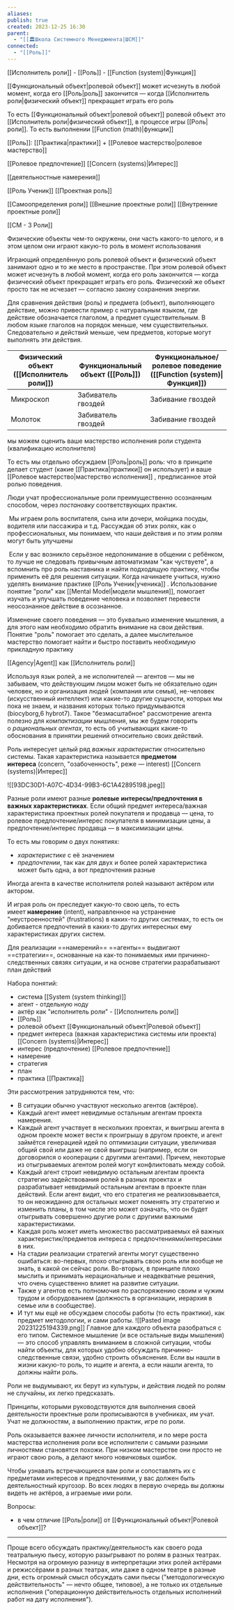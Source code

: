 ```yaml
---
aliases: 
publish: true
created: 2023-12-25 16:30
parent:
  - "[[🏛Школа Системного Менеджмента|ШСМ]]"
connected:
  - "[[Роль]]"
---
```



[[Исполнитель роли]] - [[Роль]] - [[Function (system)|Функция]]

[[Функциональный объект|ролевой объект]] может исчезнуть в любой момент, когда его  [[Роль|роль]] закончится — когда [[Исполнитель роли|физический объект]] прекращает играть его роль

То есть [[Функциональный объект|ролевой объект]] ролевой объект это [[Исполнитель роли|физический объект]], в процессе игры [[Роль|роли]]. То есть выполнении [[Function (math)|функции]]

[[Роль]]: [[Практика|практики]] + [[Ролевое мастерство|ролевое мастерство]]

[[Ролевое предпочтение]]
[[Concern (systems)|Интерес]]

[[деятельностные намерения]]

[[Роль Ученик]]
[[Проектная роль]]

[[Самоопределения роли]]
[[Внешние проектные роли]]
[[Внутренние проектные роли]]

[[СМ - 3 Роли]]

Физические объекты чем-то окружены, они часть какого-то целого, и в этом целом они играют какую-то роль в момент использования

Играющий определённую роль ролевой объект и физический объект занимают одно и то же место в пространстве. При этом ролевой объект может исчезнуть в любой момент, когда его роль закончится — когда физический объект прекращает играть его роль. Физический же объект просто так не исчезает — согласно закону сохранения энергии.

Для сравнения действия (роль) и предмета (объект), выполняющего действие, можно привести пример с натуральным языком, где действие обозначается глаголом, а предмет существительным. В любом языке глаголов на порядок меньше, чем существительных. Следовательно и действий меньше, чем предметов, которые могут выполнять эти действия.

| Физический объект ([[Исполнитель роли]]) | Функциональный объект ([[Роль]]) | Функциональное/ролевое поведение ([[Function (system)\|Функция]]) |
| ---- | ---- | ---- |
| Микроскоп | Забиватель гвоздей | Забивание гвоздей |
| Молоток | Забиватель гвоздей | Забивание гвоздей |


мы можем оценить ваше мастерство исполнения роли студента (квалификацию исполнителя) 


То есть мы отдельно обсуждаем [[Роль|роль]] роль: что в принципе делает студент (какие [[Практика|практики]] он использует) и ваше [[Ролевое мастерство|мастерство исполнения]] , предписанное этой ролью поведения.

Люди учат профессиональные роли преимущественно осознанным способом, через _постановку_ соответствующих практик.

 Мы играем роль воспитателя, сына или дочери, мойщика посуды, водителя или пассажира и т.д. Рассуждая об этих ролях, как о профессиональных, мы понимаем, что наши действия и по этим ролям могут быть улучшены

 Если у вас возникло серьёзное недопонимание в общении с ребёнком, то лучше не следовать привычным автоматизмам "как чуствуете", а вспомнить про роль наставника и найти подходящую практику, чтобы применить её для решения ситуации. Когда начинаете учиться, нужно уделять внимание практике [[Роль Ученик|ученика]] . Использование понятие "роли" как [[Mental Model|модели мышления]], помогает изучать и улучшать поведение человека и позволяет перевести неосознанное действие в осознанное.

Изменение своего поведения — это буквально изменение мышления, а для этого нам необходимо обратить внимание на свои действия. Понятие "роль" помогает это сделать, а далее мыслительное мастерство помогает найти и быстро поставить необходимую прикладную практику



[[Agency|Agent]] как [[Исполнитель роли]]
  
Используя язык ролей, а не исполнителей — агентов — мы не забываем, что действующим лицом может быть не обязательно один человек, но и организация людей (компания или семья), не-человек (искусственный интеллект) или какие-то другие сущности, которых мы пока не знаем, и названия которых только придумываются (biocyborg,6 hybrot7). Такое "безмасштабное" рассмотрение агента полезно для _компактизации_ мышления, мы же будем говорить о _рациональных агентах_, то есть об учитывающих какие-то обоснования в принятии решений относительно своих действий.

Роль интересует целый ряд _важных характеристик_ относительно системы. Такая характеристика называется **предметом интереса** (concern, "озабоченность", реже — interest) [[Concern (systems)|Интерес]]


![[93DC30D1-A07C-4D34-99B3-6C1A42895198.jpeg]]


Разные роли имеют разные **ролевые** **интересы/предпочтения в важных характеристиках**. Если общий предмет интереса/важная характеристика проектных ролей покупателя и продавца — цена, то ролевое предпочтение/интерес покупателя в минимизации цены, а предпочтение/интерес продавца — в максимизации цены.

То есть мы говорим о двух понятиях: 
- _характеристике_ с её значением
- _предпочтении_, так как для двух и более ролей характеристика может быть одна, а вот предпочтения разные

Иногда агента в качестве исполнителя ролей называют актёром или актором.

И играя роль он преследует какую-то свою цель, то есть имеет **намерение** (intent), направленное на устранение "неустроенностей" (frustrations) в каких-то других системах, то есть он добивается предпочтений в каких-то других интересных ему характеристиках других систем.

Для реализации ==намерений== ==агенты== выдвигают ==стратегии==, основанные на как-то понимаемых ими причинно-следственных связях ситуации, и на основе стратегии разрабатывают план действий

Набора понятий:
- система [[System (system thinking)]]
- агент - отдельную ноду
- актёр как "исполнитель роли" - [[Исполнитель роли]]
- [[Роль]]
- ролевой объект [[Функциональный объект|Ролевой объект]]
- предмет интереса (важная характеристика системы или проекта) [[Concern (systems)|Интерес]]
- интерес (предпочтение) [[Ролевое предпочтение]]
- намерение 
- стратегия
- план 
- практика [[Практика]]

Эти рассмотрения затрудняются тем, что:
- В ситуации обычно участвуют несколько агентов (актёров).
- Каждый агент имеет невидимые остальным агентам проекта намерения.
- Каждый агент участвует в нескольких проектах, и выигрыш агента в одном проекте может вести к проигрышу в другом проекте, и агент займётся генерацией идей по оптимизации ситуации, увеличивая общий свой или даже не свой выигрыш (например, если он договорился о кооперации с другими агентами). Причем, некоторые из отыгрываемых агентом ролей могут конфликтовать между собой.
- Каждый агент строит невидимую остальным агентам проекта стратегию задействования ролей в разных проектах и разрабатывает невидимый остальным агентам в проекте план действий. Если агент видит, что его стратегия не реализовывается, то он неожиданно для остальных может поменять эту стратегию и изменить планы, в том числе это может означать, что он будет отыгрывать совершенно другие роли с другими важными характеристиками.
- Каждая роль может иметь множество рассматриваемых ей важных характеристик/предметов интереса с предпочтениями/интересами в них.
- На стадии реализации стратегий агенты могут существенно ошибаться: во-первых, плохо отыгрывать свою роль или вообще не знать, в какой он сейчас роли. Во-вторых, в принципе плохо мыслить и принимать нерациональные и неадекватные решения, что очень существенно влияет на развитие ситуации.
- Также у агентов есть полномочия по распоряжению своим и чужим трудом и оборудованием (должность в организации, иерархия в семье или в сообществе).
- И тут мы ещё не обсуждаем способы работы (то есть практики), как предмет методологии, и сами работы.
![[Pasted image 20231225194339.png]]
Главное для каждого объекта разобраться с его типом. Системное мышление (и все остальные виды мышления) — это способ управлять вниманием в сложной ситуации, чтобы найти объекты, для которых удобно обсуждать причинно-следственные связи, удобно строить объяснения. 
Если вы нашли в жизни какую-то роль, то ищите и агента, а если нашли агента, то должны найти роль.

Роли не выдумывают, их берут из культуры, и действия людей по ролям не случайны, их легко предсказать.

Принципы, которыми руководствуются для выполнения своей деятельности проектные роли прописываются в учебниках, им учат. Учат не должностям, а выполнению практик, игре по роли.

Роль оказывается важнее личности исполнителя, и по мере роста мастерства исполнения роли все исполнители с самыми разными личностями становятся похожи. При низком мастерстве они просто не играют свою роль, а делают много новичковых ошибок.

Чтобы узнавать встречающиеся вам роли и сопоставлять их с предметами интересов и предпочтениями, у вас должен быть деятельностный кругозор. Во всех людях в первую очередь вы должны видеть не актёров, а играемые ими роли.


Вопросы:
- в чем отличие [[Роль|роли]] от [[Функциональный объект|Ролевой объект]]?


---

Проще всего обсуждать практику/деятельность как своего рода театральную пьесу, которую разыгрывают по ролям в разных театрах. Несмотря на огромную разницу в интерпретации этих ролей актёрами и режиссёрами в разных театрах, или даже в одном театре в разные дни, есть огромный смысл обсуждать сами пьесы ("методологическую действительность" — нечто общее, типовое), а не только их отдельные исполнения ("операционную действительность отдельных исполнений работ на дату исполнения").